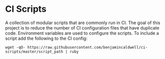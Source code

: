 # CI Scripts

A collection of modular scripts that are commonly run in CI. The goal of this project is to reduce the number of CI configuration files that have duplicate code. Environment variables are used to configure the scripts. To include a script add the following to the CI config:

```
wget -qO- https://raw.githubusercontent.com/benjamincaldwell/ci-scripts/master/script_path | ruby 
```

<!--Since this allows remove code execuation in the CI environment, it is suggested that this repo is forked so -->
